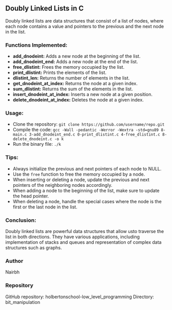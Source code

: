 <h2>Doubly Linked Lists in C</h2>
<p>Doubly linked lists are data structures that consist of a list of nodes, where each node contains a value and pointers to the previous and the next node in the list.</p>
<h3>Functions Implemented:</h3>
<ul>
  <li><b>add_dnodeint:</b> Adds a new node at the beginning of the list.</li>
  <li><b>add_dnodeint_end:</b> Adds a new node at the end of the list.</li>
  <li><b>free_dlistint:</b> Frees the memory occupied by the list.</li>
  <li><b>print_dlistint:</b> Prints the elements of the list.</li>
  <li><b>dlistint_len:</b> Returns the number of elements in the list.</li>
  <li><b>get_dnodeint_at_index:</b> Returns the node at a given index.</li>
  <li><b>sum_dlistint:</b> Returns the sum of the elements in the list.</li>
  <li><b>insert_dnodeint_at_index:</b> Inserts a new node at a given position.</li>
  <li><b>delete_dnodeint_at_index:</b> Deletes the node at a given index.</li>
</ul>
<h3>Usage:</h3>
<ul>
  <li>Clone the repository: <code>git clone https://github.com/username/repo.git</code></li>
  <li>Compile the code: <code>gcc -Wall -pedantic -Werror -Wextra -std=gnu89 8-main.c 3-add_dnodeint_end.c 0-print_dlistint.c 4-free_dlistint.c 8-delete_dnodeint.c -o k</code></li>
  <li>Run the binary file: <code>./k</code></li>
</ul>
<h3>Tips:</h3>
<ul>
  <li>Always initialize the previous and next pointers of each node to NULL.</li>
  <li>Use the <code>free</code> function to free the memory occupied by a node.</li>
  <li>When inserting or deleting a node, update the previous and next pointers of the neighboring nodes accordingly.</li>
  <li>When adding a node to the beginning of the list, make sure to update the head pointer.</li>
  <li>When deleting a node, handle the special cases where the node is the first or the last node in the list.</li>
</ul>
<h3>Conclusion:</h3>

<p>Doubly linked lists are powerful data structures that allow usto traverse the list in both directions. They have various applications, including implementation of stacks and queues and representation of complex data structures such as graphs.</p> 
<h3> Author </h3>
<p>
Nairbh
</p>
<h3> Repository </h3>
<p>
GitHub repository: holbertonschool-low_level_programming
Directory: bit_manipulation
</p>
